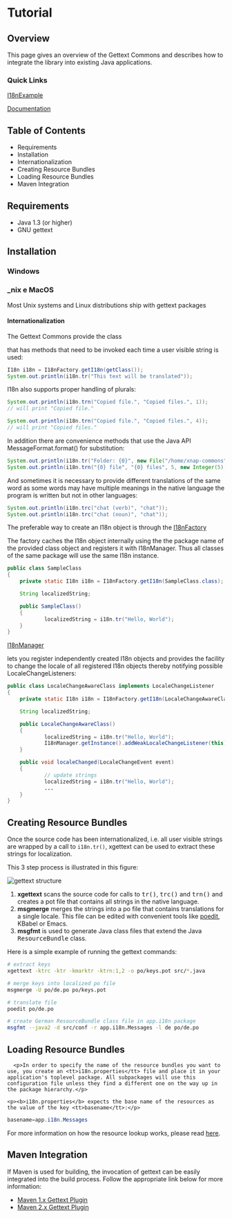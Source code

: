# Tutorial

## Overview

This page gives an overview of the Gettext Commons and
describes how to integrate the library into existing Java
applications.

### Quick Links 

[I18nExample](../src/examples/I18nExample.java)

[Documentation](../javadoc/gettext-commons/apidocs/index.html)

## Table of Contents

* Requirements
* Installation
* Internationalization
* Creating Resource Bundles
* Loading Resource Bundles
* Maven Integration 


## Requirements

* Java 1.3 (or higher) 
* GNU gettext 



## Installation

### Windows

### _nix e MacOS

Most Unix systems and Linux distributions ship with gettext packages


#### Internationalization

The Gettext Commons provide the class 
[](http://xnap-commons.sourceforge.net/gettext-commons/apidocs/org/xnap/commons/i18n/I18n.html)


that has methods that need to be invoked each time a user visible
string is used: 
      
```java
I18n i18n = I18nFactory.getI18n(getClass());
System.out.println(i18n.tr("This text will be translated"));
```

I18n also supports proper handling of plurals:

```java
System.out.println(i18n.trn("Copied file.", "Copied files.", 1));
// will print "Copied file."

System.out.println(i18n.trn("Copied file.", "Copied files.", 4));
// will print "Copied files."
```

In addition there are convenience methods that use the Java API
MessageFormat.format() for substitution:

```java
System.out.println(i18n.tr("Folder: {0}", new File("/home/xnap-commons"));
System.out.println(i18n.trn("{0} file", "{0} files", 5, new Integer(5)));
```

And sometimes it is necessary to provide different
translations of the same word as some words may have multiple
meanings in the native language the program is written but
not in other languages:

```java
System.out.println(i18n.trc("chat (verb)", "chat"));
System.out.println(i18n.trc("chat (noun)", "chat"));
```
The preferable way to create an I18n object is through the [I18nFactory](http://xnap-commons.sourceforge.net/gettext-commons/apidocs/org/xnap/commons/i18n/I18nFactory.html)

The factory caches the I18n object internally using the the package
name of the provided class object and registers it with
I18nManager. Thus all classes of the same package will use the same
I18n instance.
      

```java
public class SampleClass
{
	private static I18n i18n = I18nFactory.getI18n(SampleClass.class);

	String localizedString;

	public SampleClass()
	{
	        localizedString = i18n.tr("Hello, World");
	}
}
```

[I18nManager](http://xnap-commons.sourceforge.net/gettext-commons/apidocs/org/xnap/commons/i18n/I18nManager.html)

lets you register independently created I18n objects and provides
the facility to change the locale of all registered I18n objects thereby
notifying possible LocaleChangeListeners:

```java
public class LocaleChangeAwareClass implements LocaleChangeListener
{
	private static I18n i18n = I18nFactory.getI18n(LocaleChangeAwareClass.class);

	String localizedString;

	public LocaleChangeAwareClass()
	{
	        localizedString = i18n.tr("Hello, World");
	        I18nManager.getInstance().addWeakLocaleChangeListener(this);
	}

	public void localeChanged(LocaleChangeEvent event)
	{
	        // update strings
	        localizedString = i18n.tr("Hello, World");
	        ...
	}
}
```

## Creating Resource Bundles

Once the source code has been internationalized, i.e. all
user visible strings are wrapped by a call to
<code>i18n.tr()</code>, xgettext can be used to extract these
strings for localization. 

<p>This 3 step process is illustrated in this figure:</p>

![gettext structure](gettext-structure.png)

<ol>
<li>
  <b>xgettext</b> scans the source code for calls to
  <tt>tr()</tt>, <tt>trc()</tt> and <tt>trn()</tt> and creates
  a pot file that contains all strings in the native language.
</li>
<li>
  <b>msgmerge</b> merges the strings into a po file that
  contains translations for a single locale. This file can be
  edited with convenient tools like <a
  href="http://www.poedit.org/">poedit</a>, KBabel or Emacs.
</li>
<li>
  <b>msgfmt</b> is used to generate Java class files that
  extend the Java <tt>ResourceBundle</tt> class.
</li>
</ol>

<p>Here is a simple example of running the gettext commands:</p>

```bash
# extract keys
xgettext -ktrc -ktr -kmarktr -ktrn:1,2 -o po/keys.pot src/*.java 

# merge keys into localized po file
msgmerge -U po/de.po po/keys.pot

# translate file
poedit po/de.po

# create German ResourceBundle class file in app.i18n package
msgfmt --java2 -d src/conf -r app.i18n.Messages -l de po/de.po
```

## Loading Resource Bundles
	  <p>In order to specify the name of the resource bundles you want to
	use, you create an <tt>i18n.properties</tt> file and place it in your
	application's toplevel package. All subpackages will use this
	configuration file unless they find a different one on the way up in
	the package hierarchy.</p>
	  
	<p><b>i18n.properties</b> expects the base name of the resources as
	the value of the key <tt>basename</tt>:</p>
```java
basename=app.i18n.Messages
```

For more information on how the resource lookup works, please read <a href="http://xnap-commons.sourceforge.net/gettext-commons/apidocs/org/xnap/commons/i18n/I18nFactory.html#getI18n(java.lang.Class, java.lang.String)">here</a>.</p>

## Maven Integration

<p>If Maven is used for building, the invocation of gettext can
  be easily integrated into the build process. Follow the
  appropriate link below for more information:</p>

<ul>
  <li><a
href="http://xnap-commons.sourceforge.net/m1/maven-gettext-plugin/index.html">Maven	1.x Gettext Plugin</a></li>
  <li><a
href="http://xnap-commons.sourceforge.net/m2/maven-gettext-plugin/index.html">Maven
2.x Gettext Plugin</a></li>
</ul>
